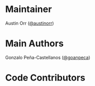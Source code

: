 Maintainer
==========

Austin Orr  ([@austinorr](http://github.com/austinorr))

Main Authors
============

Gonzalo Peña-Castellanos ([@goanpeca](http://github.com/goanpeca))

Code Contributors
=================
